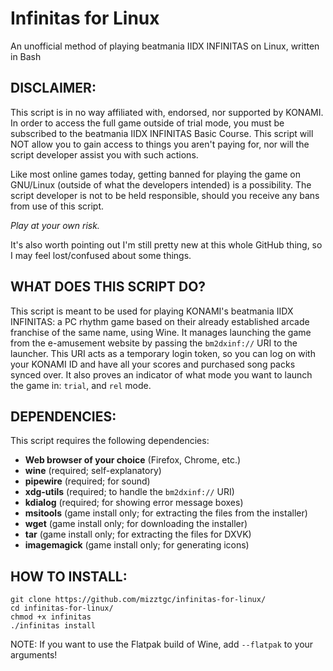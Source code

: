 # Infinitas for Linux
An unofficial method of playing beatmania IIDX INFINITAS on Linux, written in Bash

## DISCLAIMER:

This script is in no way affiliated with, endorsed, nor supported by KONAMI. In order to access the full game outside of trial mode, you must be subscribed to the beatmania IIDX INFINITAS Basic Course. This script will NOT allow you to gain access to things you aren't paying for, nor will the script developer assist you with such actions.

Like most online games today, getting banned for playing the game on GNU/Linux (outside of what the developers intended) is a possibility. The script developer is not to be held responsible, should you receive any bans from use of this script.

*Play at your own risk.*

It's also worth pointing out I'm still pretty new at this whole GitHub thing, so I may feel lost/confused about some things.

## WHAT DOES THIS SCRIPT DO?

This script is meant to be used for playing KONAMI's beatmania IIDX INFINITAS: a PC rhythm game based on their already established arcade franchise of the same name, using Wine. It manages launching the game from the e-amusement website by passing the `bm2dxinf://` URI to the launcher. This URI acts as a temporary login token, so you can log on with your KONAMI ID and have all your scores and purchased song packs synced over. It also proves an indicator of what mode you want to launch the game in: `trial`, and `rel` mode.

## DEPENDENCIES:

This script requires the following dependencies:

- **Web browser of your choice** (Firefox, Chrome, etc.)
- **wine** (required; self-explanatory)
- **pipewire** (required; for sound)
- **xdg-utils** (required; to handle the `bm2dxinf://` URI)
- **kdialog** (required; for showing error message boxes)
- **msitools** (game install only; for extracting the files from the installer)
- **wget** (game install only; for downloading the installer)
- **tar** (game install only; for extracting the files for DXVK)
- **imagemagick** (game install only; for generating icons)

## HOW TO INSTALL:
```
git clone https://github.com/mizztgc/infinitas-for-linux/
cd infinitas-for-linux/
chmod +x infinitas
./infinitas install
```

NOTE: If you want to use the Flatpak build of Wine, add `--flatpak` to your arguments!
